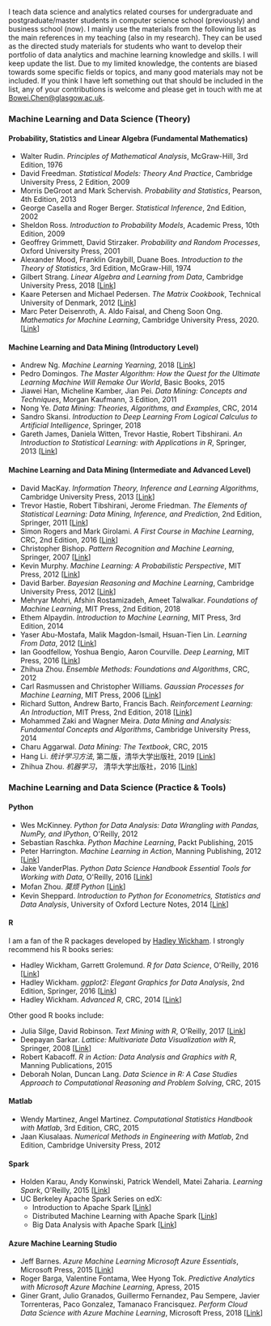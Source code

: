 
I teach data science and analytics related courses for undergraduate and postgraduate/master students in computer science school (previously) and business school (now). I mainly use the materials from the following list as the main references in my teaching (also in my research). They can be used as the directed study materials for students who want to develop their portfolio of data analytics and machine learning knowledge and skills. I will keep update the list. Due to my limited knowledge, the contents are biased towards some specific fields or topics, and many good materials may not be included. If you think I have left something out that should be included in the list, any of your contributions is welcome and please get in touch with me at [Bowei.Chen@glasgow.ac.uk](Bowei.Chen@glasgow.ac.uk). 

### Machine Learning and Data Science (Theory)

#### Probability, Statistics and Linear Algebra (Fundamental Mathematics)
- Walter Rudin. *Principles of Mathematical Analysis*, McGraw-Hill, 3rd Edition, 1976
- David Freedman. *Statistical Models: Theory And Practice*, Cambridge University Press, 2 Edition, 2009
- Morris DeGroot and Mark Schervish. *Probability and Statistics*, Pearson, 4th Edition, 2013
- George Casella and Roger Berger. *Statistical Inference*, 2nd Edition, 2002
- Sheldon Ross. *Introduction to Probability Models*, Academic Press, 10th Edition, 2009
- Geoffrey Grimmett, David Stirzaker. *Probability and Random Processes*, Oxford University Press, 2001
- Alexander Mood, Franklin Graybill, Duane Boes. *Introduction to the Theory of Statistics*, 3rd Edition, McGraw-Hill, 1974
- Gilbert Strang. *Linear Algebra and Learning from Data*, Cambridge University Press, 2018 [[Link](http://math.mit.edu/~gs/learningfromdata/)] 
- Kaare Petersen and Michael Pedersen. *The Matrix Cookbook*, Technical University of Denmark, 2012 [[Link](http://www2.imm.dtu.dk/pubdb/views/edoc_download.php/3274/pdf/imm3274.pdf)]
- Marc Peter Deisenroth, A. Aldo Faisal, and Cheng Soon Ong. *Mathematics for Machine Learning*, Cambridge University Press, 2020. [[Link](https://mml-book.github.io/)]

#### Machine Learning and Data Mining (Introductory Level)

- Andrew Ng. *Machine Learning Yearning*, 2018 [[Link](https://www.deeplearning.ai/machine-learning-yearning/)]
- Pedro Domingos. *The Master Algorithm: How the Quest for the Ultimate Learning Machine Will Remake Our World*, Basic Books, 2015
- Jiawei Han, Micheline Kamber, Jian Pei. *Data Mining: Concepts and Techniques*, Morgan Kaufmann, 3 Edition, 2011
- Nong Ye. *Data Mining: Theories, Algorithms, and Examples*, CRC, 2014
- Sandro Skansi. *Introduction to Deep Learning From Logical Calculus to Artificial Intelligence*, Springer, 2018
- Gareth James, Daniela Witten, Trevor Hastie, Robert Tibshirani. *An Introduction to Statistical Learning: with Applications in R*, Springer, 2013 [[Link](http://faculty.marshall.usc.edu/gareth-james/ISL/)]


#### Machine Learning and Data Mining (Intermediate and Advanced Level)
- David MacKay. *Information Theory, Inference and Learning Algorithms*, Cambridge University Press, 2013 [[Link](http://www.inference.org.uk/mackay/itila/)]
- Trevor Hastie, Robert Tibshirani, Jerome Friedman. *The Elements of Statistical Learning: Data Mining, Inference, and Prediction*, 2nd Edition, Springer, 2011 [[Link](https://web.stanford.edu/~hastie/ElemStatLearn/)]
- Simon Rogers and Mark Girolami. *A First Course in Machine Learning*, CRC, 2nd Edition, 2016 [[Link](http://www.dcs.gla.ac.uk/~srogers/firstcourseml/)]
- Christopher Bishop. *Pattern Recognition and Machine Learning*, Springer, 2007 [[Link](https://www.microsoft.com/en-us/research/people/cmbishop/#!prml-book)]
- Kevin Murphy. *Machine Learning: A Probabilistic Perspective*, MIT Press, 2012 [[Link](https://www.cs.ubc.ca/~murphyk/MLbook/)]
- David Barber. *Bayesian Reasoning and Machine Learning*, Cambridge University Press, 2012 [[Link](http://web4.cs.ucl.ac.uk/staff/D.Barber/pmwiki/pmwiki.php?n=Brml.HomePage)]
- Mehryar Mohri, Afshin Rostamizadeh, Ameet Talwalkar. *Foundations of Machine Learning*, MIT Press, 2nd Edition, 2018
- Ethem Alpaydin. *Introduction to Machine Learning*, MIT Press, 3rd Edition, 2014 
- Yaser Abu-Mostafa, Malik Magdon-Ismail, Hsuan-Tien Lin. *Learning From Data*, 2012 [[Link](http://amlbook.com/)]
- Ian Goodfellow, Yoshua Bengio, Aaron Courville. *Deep Learning*,  MIT Press, 2016 [[Link](http://www.deeplearningbook.org)]
- Zhihua Zhou. *Ensemble Methods: Foundations and Algorithms*, CRC, 2012
- Carl Rasmussen and Christopher Williams. *Gaussian Processes for Machine Learning*, MIT Press, 2006 [[Link](http://www.gaussianprocess.org/gpml/chapters/)]
- Richard Sutton, Andrew Barto, Francis Bach. *Reinforcement Learning: An Introduction*, MIT Press, 2nd Edition, 2018 [[Link](http://incompleteideas.net/book/the-book-2nd.html)]
- Mohammed Zaki and Wagner Meira. *Data Mining and Analysis: Fundamental Concepts and Algorithms*, Cambridge University Press, 2014
- Charu Aggarwal. *Data Mining: The Textbook*, CRC, 2015
- Hang Li. *统计学习方法*, 第二版，清华大学出版社, 2019 [[Link](https://book.douban.com/subject/33437381/)]
- Zhihua Zhou. *机器学习*， 清华大学出版社，2016 [[Link](https://cs.nju.edu.cn/zhouzh/zhouzh.files/publication/MLbook2016.htm)]

### Machine Learning and Data Science (Practice & Tools)

#### Python
- Wes McKinney. *Python for Data Analysis: Data Wrangling with Pandas, NumPy, and IPython*, O'Reilly, 2012
- Sebastian Raschka. *Python Machine Learning*, Packt Publishing, 2015
- Peter Harrington. *Machine Learning in Action*, Manning Publishing, 2012 [[Link](https://github.com/pbharrin/machinelearninginaction)]
- Jake VanderPlas. *Python Data Science Handbook Essential Tools for Working with Data*, O'Reilly, 2016 [[Link](https://jakevdp.github.io/PythonDataScienceHandbook/)]
- Mofan Zhou. *莫烦 Python* [[Link](https://morvanzhou.github.io/)]
- Kevin Sheppard. *Introduction to Python for Econometrics, Statistics and Data Analysis*, University of Oxford Lecture Notes, 2014 [[Link](https://www.kevinsheppard.com)] 

#### R

I am a fan of the R packages developed by [Hadley Wickham](http://hadley.nz/). I strongly recommend his R books series: 
- Hadley Wickham, Garrett Grolemund. *R for Data Science*, O'Reilly, 2016 [[Link](https://r4ds.had.co.nz/)]
- Hadley Wickham. *ggplot2: Elegant Graphics for Data Analysis*, 2nd Edition, Springer, 2016 [[Link](http://ggplot2.org/book)]
- Hadley Wickham. *Advanced R*, CRC, 2014 [[Link](https://adv-r.hadley.nz/)]

Other good R books include:
-  Julia Silge, David Robinson. *Text Mining with R*, O'Reilly, 2017 [[Link](https://www.tidytextmining.com/)]
- Deepayan Sarkar. *Lattice: Multivariate Data Visualization with R*, Springer, 2008 [[Link](http://lmdvr.r-forge.r-project.org/figures/figures.html)]
- Robert Kabacoff. *R in Action: Data Analysis and Graphics with R*, Manning Publications, 2015
- Deborah Nolan, Duncan Lang. *Data Science in R: A Case Studies Approach to Computational Reasoning and Problem Solving*, CRC, 2015

#### Matlab
- Wendy Martinez, Angel Martinez. *Computational Statistics Handbook with Matlab*, 3rd Edition, CRC, 2015
- Jaan Kiusalaas. *Numerical Methods in Engineering with Matlab*, 2nd Edition, Cambridge University Press, 2012
 
#### Spark
- Holden Karau, Andy Konwinski, Patrick Wendell, Matei Zaharia. *Learning Spark*, O'Reilly, 2015 [[Link](http://shop.oreilly.com/product/0636920028512.do)]
- UC Berkeley Apache Spark Series on edX:
  * Introduction to Apache Spark [[Link](https://www.edx.org/course/introduction-apache-spark-uc-berkeleyx-cs105x)]
  * Distributed Machine Learning with Apache Spark [[Link](https://www.edx.org/course/distributed-machine-learning-apache-uc-berkeleyx-cs120x)]
  * Big Data Analysis with Apache Spark [[Link](https://www.edx.org/course/big-data-analysis-apache-spark-uc-berkeleyx-cs110x)]
  
#### Azure Machine Learning Studio
- Jeff Barnes. *Azure Machine Learning Microsoft Azure Essentials*, Microsoft Press, 2015 [[Link](https://download.microsoft.com/download/0/9/6/096170E9-23A2-4DA6-89F5-7F5079CB53AB/9780735698178.pdf)]
- Roger Barga, Valentine Fontama, Wee Hyong Tok. *Predictive Analytics with Microsoft Azure Machine Learning*, Apress, 2015
- Giner Grant, Julio Granados, Guillermo Fernandez, Pau Sempere, Javier Torrenteras, Paco Gonzalez, Tamanaco Francisquez. *Perform Cloud Data Science with Azure Machine Learning*, Microsoft Press, 2018 [[Link](https://www.microsoft.com/en-us/learning/exam-70-774.aspx)]